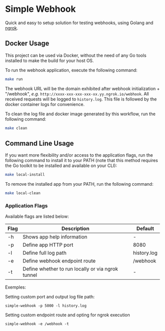 # Simple Webhook

Quick and easy to setup solution for testing webhooks, using Golang and [ngrok](https://ngrok.com/).

## Docker Usage

This project can be used via Docker, without the need of any Go tools installed to make the build for your host OS.

To run the webhook application, execute the following command:
```sh
make run
```
The webhook URL will be the domain exhibited after webhook initialization + "/webhook", *e.g.* `http://xxxx-xxx-xxx-xxx-xx.yy.ngrok.io/webhook`. All received requests will be logged to `history.log`. This file is followed by the docker container logs for convenience.

To clean the log file and docker image generated by this workflow, run the following command:
```sh
make clean
```

## Command Line Usage

If you want more flexibility and/or access to the application flags, run the following command to install it to your PATH (note that this method requires the Go toolkit to be installed and available on your CLI):
```sh
make local-install
```

To remove the installed app from your PATH, run the following command:
```sh
make local-clean
```
### Application Flags

Available flags are listed below:

| Flag    | Description                                        | Default        |
|---------|----------------------------------------------------|----------------|
| -h      | Shows app help information                         | -              |
| -p      | Define app HTTP port                               | 8080           |
| -l      | Define full log path                               | history.log    |
| -e      | Define webhook endpoint route                      | /webhook       |
| -t      | Define whether to run locally or via ngrok tunnel  | -              |

Exemples:

Setting custom port and output log file path:
```shell
simple-webhook -p 5000 -l history.log
```
Setting custom endpoint route and opting for ngrok execution
```shell
simple-webhook -e /webhook -t
```